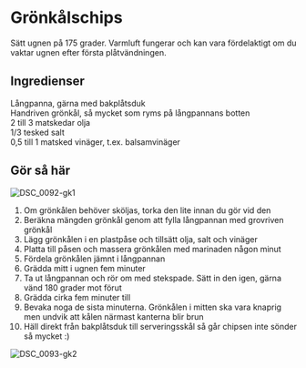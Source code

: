 # Grönkålschips
Sätt ugnen på 175 grader. Varmluft fungerar och kan vara fördelaktigt om du vaktar ugnen efter första plåtvändningen.

## Ingredienser
Långpanna, gärna med bakplåtsduk
<br>
Handriven grönkål, så mycket som ryms på långpannans botten
<br>
2 till 3 matskedar olja
<br>
1/3 tesked salt
<br>
0,5 till 1 matsked vinäger, t.ex. balsamvinäger

## Gör så här
![DSC_0092-gk1](https://github.com/carlrobert/matrecept/assets/4598641/9954673d-5783-46ad-8744-825d687c1c3e)

1. Om grönkålen behöver sköljas, torka den lite innan du gör vid den
1. Beräkna mängden grönkål genom att fylla långpannan med grovriven grönkål
1. Lägg grönkålen i en plastpåse och tillsätt olja, salt och vinäger
1. Platta till påsen och massera grönkålen med marinaden någon minut
1. Fördela grönkålen jämnt i långpannan
1. Grädda mitt i ugnen fem minuter
1. Ta ut långpannan och rör om med stekspade. Sätt in den igen, gärna vänd 180 grader mot förut
1. Grädda cirka fem minuter till
1. Bevaka noga de sista minuterna. Grönkålen i mitten ska vara knaprig men undvik att kålen närmast kanterna blir brun
1. Häll direkt från bakplåtsduk till serveringsskål så går chipsen inte sönder så mycket :)

![DSC_0093-gk2](https://github.com/carlrobert/matrecept/assets/4598641/a5906134-7f67-4116-932b-56c60acb134e)

